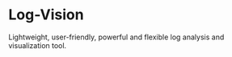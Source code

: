 # Log-Vision
Lightweight, user-friendly, powerful and flexible log analysis and visualization tool.
